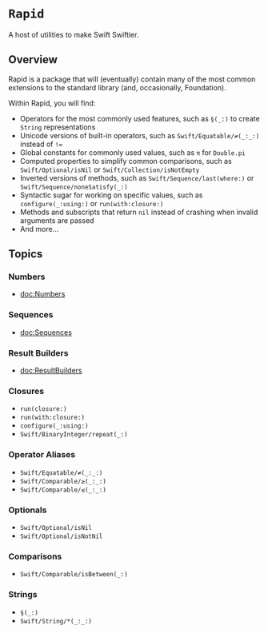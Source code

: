 # ``Rapid``

A host of utilities to make Swift Swiftier.

## Overview

Rapid is a package that will (eventually) contain many of the most common extensions to the standard library (and, occasionally, Foundation).

Within Rapid, you will find:
- Operators for the most commonly used features, such as ``§(_:)`` to create `String` representations
- Unicode versions of built-in operators, such as ``Swift/Equatable/≠(_:_:)`` instead of `!=`
- Global constants for commonly used values, such as ``π`` for `Double.pi`
- Computed properties to simplify common comparisons, such as ``Swift/Optional/isNil`` or ``Swift/Collection/isNotEmpty``
- Inverted versions of methods, such as ``Swift/Sequence/last(where:)`` or ``Swift/Sequence/noneSatisfy(_:)``
- Syntactic sugar for working on specific values, such as ``configure(_:using:)`` or ``run(with:closure:)``
- Methods and subscripts that return `nil` instead of crashing when invalid arguments are passed
- And more...

## Topics

### Numbers

 - <doc:Numbers>

### Sequences

 - <doc:Sequences>

### Result Builders

 - <doc:ResultBuilders>

### Closures

 - ``run(closure:)``
 - ``run(with:closure:)``
 - ``configure(_:using:)``
 - ``Swift/BinaryInteger/repeat(_:)``

### Operator Aliases

 - ``Swift/Equatable/≠(_:_:)``
 - ``Swift/Comparable/≥(_:_:)``
 - ``Swift/Comparable/≤(_:_:)``

### Optionals

 - ``Swift/Optional/isNil``
 - ``Swift/Optional/isNotNil``

### Comparisons

 - ``Swift/Comparable/isBetween(_:)``

### Strings

 - ``§(_:)``
 - ``Swift/String/*(_:_:)``
